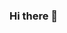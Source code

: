 ### Hi there 👋

<!--
**chickenlittleish/Chickenlittleish** is a ✨ _special_ ✨ repository because its `README.md` (this file) appears on your GitHub profile.

Here are some ideas to get you started:

- 🔭 I’m currently working on my history project
- 🌱 I’m currently learning about coding
- 💬 Ask me about video games
- 📫 How to reach me: by email
- ⚡ Fun fact:I really like to play video games and really like Yu-Gi-Oh
